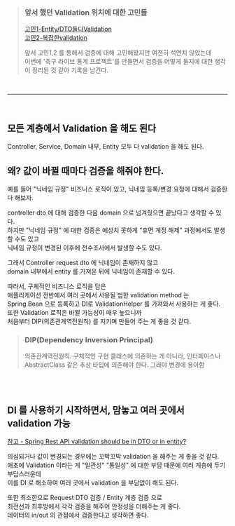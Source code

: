 > ### 앞서 했던 Validation 위치에 대한 고민들
> [고민1-Entity/DTO둘다Validation](Architecture/20231028_Validation은Entity와DTO둘다에서하자.md)  
> [고민2-복잡한validation](Architecture/20231029_Validation복잡한경우처리방법.md)  
>   
> 앞서 고민1,2 를 통해서 검증에 대해 고민해봤지만 여전히 석연치 않았는데  
> 이번에 '축구 라이브 통계 프로젝트'를 만들면서 검증을 어떻게 둘지에 대한 생각이 정리된 것 같아 기록을 남긴다.
  
<br>  
  
---  
  
<br>
  
## 모든 계층에서 Validation 을 해도 된다  
  
Controller, Service, Domain 내부, Entity 모두 다 validation 을 해도 된다.  
  
## 왜? 값이 바뀔 때마다 검증을 해줘야 한다.  
  
예를 들어 "닉네임 규정" 비즈니스 로직이 있고, 닉네임 등록/변경 요청에 대해서 검증한다 해보자.      
  
controller dto 에 대해 검증한 다음 domain 으로 넘겨줬으면 끝났다고 생각할 수 있다.  
하지만 "닉네임 규정" 에 대한 검증은 예상치 못하게 "휴면 계정 해제" 과정에서도 발생할 수도 있고  
닉네임 규정이 변경된 이후에 전수조사에서 발생할 수도 있다.  
  
그래서 Controller request dto 에 닉네임이 존재하지 않고    
domain 내부에서 entity 를 가져온 뒤에 닉네임이 존재할 수 있다.    

따라서, 구체적인 비즈니스 로직을 담은   
애플리케이션 전반에서 여러 곳에서 사용될 법한 validation method 는   
Spring Bean 으로 등록하고 DI로 ValidationHelper 를 가져와서 사용하는 게 좋다.  
또한 Validation 로직은 바뀔 가능성이 매우 높으니까  
처음부터 DIP(의존관계역전원칙) 를 지키며 만들어 주는 게 좋을 것 같다.  

> ### DIP(Dependency Inversion Principal)
> 의존관계역전원칙.
> 구체적인 구현 클래스에 의존하는 게 아니라, 인터페이스나 AbstractClass 같은 추상 타입에 의존해야 한다.
> 그래야 변경에 용이함    
  
<br><br>  

## DI 를 사용하기 시작하면서, 맘놓고 여러 곳에서 validation 가능  
   
[참고 - Spring Rest API validation should be in DTO or in entity?](https://stackoverflow.com/questions/42280355/spring-rest-api-validation-should-be-in-dto-or-in-entity)  
  
의심되거나 값이 변경되는 경우에는 꼬박꼬박 validation 을 해주는 게 좋을 것 같다.  
애초에 Validation 이라는 게 "일관성" "통일성" 에 대한 부담 때문에 여러 계층에 두기 부담스러운데    
이를 DI 로 해소하여 여러 곳에서 validation 을 부담없이 해도 된다.  
  
또한 최소한으로 Request DTO 검증 / Entity 계층 검증 으로    
최전선과 최후방에서 각각 검증을 해주어 안정성을 더해주는 게 좋다.  
데이터의 in/out 의 관점에서 검증한다고 생각하면 좋다.  
  
